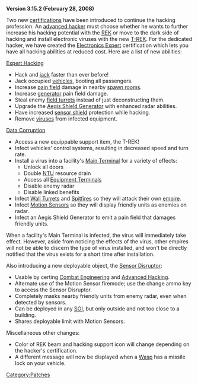 **Version 3.15.2 (February 28, 2008)**

Two new [certifications](../certifications/Certifications.md) have been introduced
to continue the hacking profession. An [advanced
hacker](../certifications/Advanced_Hacking.md) must choose whether he wants to
further increase his hacking potential with the [REK](../REK.md) or
move to the dark side of hacking and install electronic viruses with the
new [T-REK](../weapons/T-REK.md). For the dedicated hacker, we have created
the [Electronics Expert](../certifications/Electronics_Expert.md) certification
which lets you have all hacking abilities at reduced cost. Here are a
list of new abilities:

[Expert Hacking](../certifications/Expert_Hacking.md)

- Hack and [jack](../terminology/Jack.md) faster than ever before!
- Jack occupied [vehicles](../vehicles/Vehicle.md), booting all
  passengers.
- Increase [pain field](../terminology/Pain_Field.md) damage in nearby [spawn
  rooms](../locations/Spawn_Room.md).
- Increase [generator](../items/Generator.md) pain field damage.
- Steal enemy [field turrets](../OMFT.md) instead of just
  deconstructing them.
- Upgrade the [Aegis Shield
  Generator](../weapons/Aegis_Shield_Generator.md) with enhanced radar
  abilities.
- Have increased [sensor shield](../implants/Sensor_Shield.md) protection
  while hacking.
- Remove [viruses](../terminology/Virus.md) from infected equipment.

[Data Corruption](../certifications/Data_Corruption.md)

- Access a new equippable support item, the T-REK!
- Infect vehicles' control systems, resulting in decreased speed and
  turn rate.
- Install a virus into a facility's [Main
  Terminal](../items/Main_Terminal.md) for a variety of effects:
  - Unlock all doors
  - Double [NTU](../items/NTU.md) resource drain
  - Access all [Equipment Terminals](../items/Equipment_Terminal.md)
  - Disable enemy radar
  - Disable linked benefits
- Infect [Wall Turrets](../Wall_Turrets.md) and
  [Spitfires](../weapons/Adaptive_Construction_Engine.md#Spitfire) so they will attack their own
  [empire](../terminology/Empire.md).
- Infect [Motion Sensors](../weapons/Adaptive_Construction_Engine.md#Motion_Sensor) so they will
  display friendly units as enemies on radar.
- Infect an Aegis Shield Generator to emit a pain field that damages
  friendly units.

When a facility's Main Terminal is infected, the virus will immediately
take effect. However, aside from noticing the effects of the virus,
other empires will not be able to discern the type of virus installed,
and won't be directly notified that the virus exists for a short time
after installation.

Also introducing a new deployable object, the [Sensor
Disruptor](../items/Sensor_Disruptor.md):

- Usable by certing [Combat
  Engineering](../certifications/Combat_Engineering.md) and [Advanced
  Hacking](../certifications/Advanced_Hacking.md).
- Alternate use of the Motion Sensor firemode; use the change ammo key
  to access the Sensor Disruptor.
- Completely masks nearby friendly units from enemy radar, even when
  detected by sensors.
- Can be deployed in any [SOI](../SOI.md), but only outside and
  not too close to a building.
- Shares deployable limit with Motion Sensors.

Miscellaneous other changes:

- Color of REK beam and hacking support icon will change depending on
  the hacker's certification.
- A different message will now be displayed when a
  [Wasp](../vehicles/Wasp.md) has a missile lock on your vehicle.

[Category:Patches](../Category:Patches.md)
